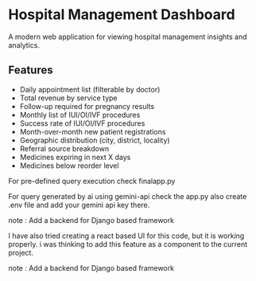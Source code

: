 # Hospital Management Dashboard

A modern web application for viewing hospital management insights and analytics.

## Features

- Daily appointment list (filterable by doctor)
- Total revenue by service type
- Follow-up required for pregnancy results 
- Monthly list of IUI/OI/IVF procedures
- Success rate of IUI/OI/IVF procedures
- Month-over-month new patient registrations
- Geographic distribution (city, district, locality)
- Referral source breakdown
- Medicines expiring in next X days 
- Medicines below reorder level

For pre-defined query execution check finalapp.py 

For query generated by ai using gemini-api check the app.py
also create .env file and add your gemini api key there.


note :
Add a backend for Django based framework



I have also tried creating a react based UI for this code, but it is working properly.
i was thinking to add this feature as a component to the current project.

note :
Add a backend for Django based framework
